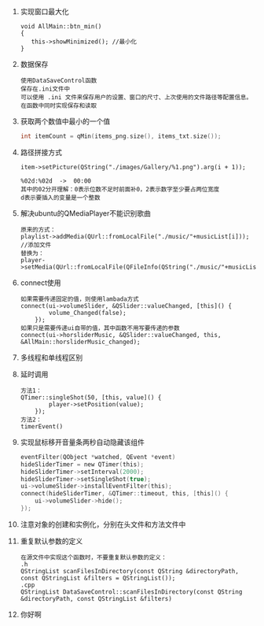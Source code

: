 1. 实现窗口最大化

   ```
   void AllMain::btn_min()
   {
      this->showMinimized(); //最小化
   }
   ```

2. 数据保存

   ```
   使用DataSaveControl函数
   保存在.ini文件中
   可以使用 .ini 文件来保存用户的设置、窗口的尺寸、上次使用的文件路径等配置信息。
   在函数中同时实现保存和读取
   ```

3. 获取两个数值中最小的一个值

   ```c
   int itemCount = qMin(items_png.size(), items_txt.size());
   ```

4. 路径拼接方式

   ```
   item->setPicture(QString("./images/Gallery/%1.png").arg(i + 1)); 
   
   %02d:%02d  ->  00:00
   其中的02分开理解：0表示位数不足时前面补0，2表示数字至少要占两位宽度
   d表示要插入的变量是一个整数
   ```

5. 解决ubuntu的QMediaPlayer不能识别歌曲

   ```
   原来的方式：
   playlist->addMedia(QUrl::fromLocalFile("./music/"+musicList[i])); //添加文件
   替换为：
   player->setMedia(QUrl::fromLocalFile(QFileInfo(QString("./music/"+musicList[i])).absoluteFilePath()));
   ```

6. connect使用

   ```
   如果需要传递固定的值，则使用lambada方式
   connect(ui->volumeSlider, &QSlider::valueChanged, [this]() {
           volume_Changed(false);
       });
   如果只是需要传递ui自带的值，其中函数不用写要传递的参数
   connect(ui->horsliderMusic, &QSlider::valueChanged, this, &AllMain::horsliderMusic_changed);
   ```

7. 多线程和单线程区别

8. 延时调用

   ```
   方法1：
   QTimer::singleShot(50, [this, value]() {
           player->setPosition(value);
       });
   方法2：
   timerEvent()
   ```

10. 实现鼠标移开音量条两秒自动隐藏该组件

    ```c
    eventFilter(QObject *watched, QEvent *event)
    hideSliderTimer = new QTimer(this);
    hideSliderTimer->setInterval(2000);
    hideSliderTimer->setSingleShot(true);
    ui->volumeSlider->installEventFilter(this);
    connect(hideSliderTimer, &QTimer::timeout, this, [this]() {
        ui->volumeSlider->hide();
    });
    ```

11. 注意对象的创建和实例化，分别在头文件和方法文件中

12. 重复默认参数的定义

    ```
    在源文件中实现这个函数时，不要重复默认参数的定义：
    .h
    QStringList scanFilesInDirectory(const QString &directoryPath, const QStringList &filters = QStringList());
    .cpp
    QStringList DataSaveControl::scanFilesInDirectory(const QString &directoryPath, const QStringList &filters)
    ```

    

13. 你好啊